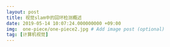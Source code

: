 ```yaml
---
layout: post
title: 视觉slam中的回环检测概述
date: 2019-05-14 10:07:24.000000000 +09:00
img:  one-piece/one-piece2.jpg # Add image post (optional)
tag: [计算机视觉]
---
```


